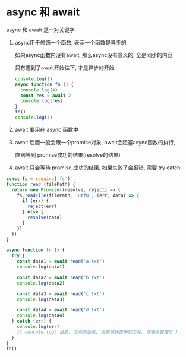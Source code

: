 # async 和 await

async 和 await 是一对关键字

1. async用于修饰一个函数, 表示一个函数是异步的

   如果async函数内没有await, 那么async没有意义的, 全是同步的内容

   只有遇到了await开始往下, 才是异步的开始

    ```js
    console.log(1)
    async function fn () {
      console.log(4)
      const res = await 2
      console.log(res)
    }
    fn()
    console.log(3)
    ```

2. await 要用在 async 函数中

3. await 后面一般会跟一个promise对象,  await会阻塞async函数的执行,

   直到等到 promise成功的结果(resolve的结果)

4. await 只会等待 promise 成功的结果, 如果失败了会报错, 需要 try catch

```js
const fs = require('fs')
function read (filePath) {
  return new Promise((resolve, reject) => {
    fs.readFile(filePath, 'utf8', (err, data) => {
      if (err) {
        reject(err)
      } else {
        resolve(data)
      }
    })
  })
}

async function fn () {
  try {
    const data1 = await read('a.txt')
    console.log(data1)

    const data2 = await read('b.txt')
    console.log(data2) 

    const data3 = await read('c.txt')
    console.log(data3)

    const data4 = await read('d.txt')
    console.log(data4)
  } catch (err) {
    console.log(err)
    // console.log('目前, 文件有丢失, 没有读到正确的文件, 请联系管理员')
  }
}
fn()
```
